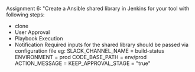 Assignment 6:
"Create a Ansible shared library in Jenkins for your tool with following steps:
- clone
- User Approval
- Playbook Execution
- Notification
Required inputs for the shared library should be passed via configuration file
eg:
SLACK_CHANNEL_NAME  = build-status
ENVIRONMENT         = prod
CODE_BASE_PATH      = env/prod
ACTION_MESSAGE      = <channel message>
KEEP_APPROVAL_STAGE = "true"
